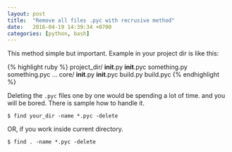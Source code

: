```yaml
---
layout: post
title:  "Remove all files .pyc with recrusive method"
date:   2016-04-19 14:39:34 +0700
categories: [python, bash]
---
```


This method simple but important. Example in your project dir is like this:

{% highlight ruby %}
project_dir/
           __init__.py
           __init__.pyc
           something.py
           something.pyc
           ...
           core/
               __init__.py
               __init__.pyc
               build.py
               build.pyc
{% endhighlight %}




Deleting the `.pyc` files one by one would be spending a lot of time. and you will be bored. There is sample how to handle it.

```
$ find your_dir -name *.pyc -delete
```

OR, if you work inside current directory.

```
$ find . -name *.pyc -delete
```